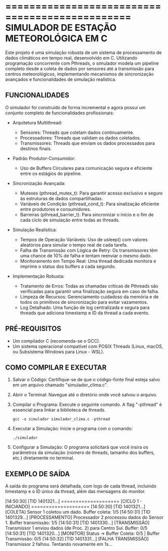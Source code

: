 ===============================================
   SIMULADOR DE ESTAÇÃO METEOROLÓGICA EM C
===============================================

Este projeto é uma simulação robusta de um sistema de processamento de dados climáticos em tempo real, desenvolvido em C. Utilizando programação concorrente com Pthreads, o simulador modela um pipeline completo desde a coleta de dados por sensores até a transmissão para centros meteorológicos, implementando mecanismos de sincronização avançados e funcionalidades de simulação realística.


FUNCIONALIDADES
---------------

O simulador foi construído de forma incremental e agora possui um conjunto completo de funcionalidades profissionais:

- Arquitetura Multithread:
  - Sensores: Threads que coletam dados continuamente.
  - Processadores: Threads que validam os dados coletados.
  - Transmissores: Threads que enviam os dados processados para destinos finais.

- Padrão Produtor-Consumidor:
  - Uso de Buffers Circulares para comunicação segura e eficiente entre os estágios do pipeline.

- Sincronização Avançada:
  - Mutexes (pthread_mutex_t): Para garantir acesso exclusivo e seguro às estruturas de dados compartilhadas.
  - Variáveis de Condição (pthread_cond_t): Para sinalização eficiente entre produtores e consumidores.
  - Barreiras (pthread_barrier_t): Para sincronizar o início e o fim de cada ciclo de simulação entre todas as threads.

- Simulação Realística:
  - Tempos de Operação Variáveis: Uso de usleep() com valores aleatórios para simular o tempo real de cada tarefa.
  - Falha de Transmissão com Lógica de Retry: Os transmissores têm uma chance de 10% de falha e tentam reenviar o mesmo dado.
  - Monitoramento em Tempo Real: Uma thread dedicada monitora e imprime o status dos buffers a cada segundo.

- Implementação Robusta:
  - Tratamento de Erros: Todas as chamadas críticas de Pthreads são verificadas para garantir uma finalização segura em caso de falha.
  - Limpeza de Recursos: Gerenciamento cuidadoso da memória e de todos os primitivos de sincronização para evitar vazamentos.
  - Log Detalhado: Uma função de log centralizada e segura para threads que adiciona timestamp e ID da thread a cada evento.


PRÉ-REQUISITOS
--------------

- Um compilador C (recomenda-se o GCC).
- Um sistema operacional compatível com POSIX Threads (Linux, macOS, ou Subsistema Windows para Linux - WSL).


COMO COMPILAR E EXECUTAR
-------------------------

1. Salvar o Código:
   Certifique-se de que o código-fonte final esteja salvo em um arquivo chamado "simulador_clima.c".

2. Abrir o Terminal:
   Navegue até o diretório onde você salvou o arquivo.

3. Compilar o Programa:
   Execute o seguinte comando. A flag "-pthread" é essencial para linkar a biblioteca de threads.

       gcc -o simulador simulador_clima.c -pthread

4. Executar a Simulação:
   Inicie o programa com o comando:

       ./simulador

5. Configurar a Simulação:
   O programa solicitará que você insira os parâmetros da simulação (número de threads, tamanho dos buffers, etc.) diretamente no terminal.


EXEMPLO DE SAÍDA
----------------

A saída do programa será detalhada, com logs de cada thread, incluindo timestamp e o ID único da thread, além das mensagens do monitor.

[14:50:30] [TID 1401321...] ==================== [CICLO 1 - INICIANDO] ====================
[14:50:30] [TID 1401321...] [COLETA] Sensor 1 coletou um dado. Buffer coleta: 1/5
[14:50:31] [TID 1401329...] [PROCESSAMENTO] Processador 2 processou dados do Sensor 1. Buffer transmissão: 1/5
[14:50:31] [TID 1401330...] [TRANSMISSÃO] Transmissor 1 enviou dados (de Proc. 2) para Centro Sul. Buffer: 0/5
[14:50:31] [TID 1401320...] [MONITOR] Status -> Buffer Coleta: 0/5 | Buffer Transmissão: 0/5
[14:50:32] [TID 1401331...] [FALHA TRANSMISSÃO] Transmissor 2 falhou. Tentando novamente em 1s...

